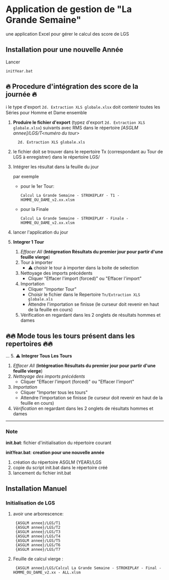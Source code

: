 # Application de gestion de "La Grande Semaine"

une application Excel pour gérer le calcul des score de LGS

## Installation pour une nouvelle Année

Lancer

    initYear.bat

## 🔥 Procedure d'intégration des score de la journée 🔥

ℹ️ le type d'export `2d. Extraction XLS globale.xlsx` doit contenir toutes les Séries pour Homme et Dame ensemble

1. **Produire le fichier d'export** (typez d'export `2d. Extraction XLS globale.xlsx`) suivants avec RMS dans le répertoire
   *[ASGLM annee]/LGS/T<numéro du tour>*

         2d. Extraction XLS globale.xls

2. le fichier doit se trouver dans le repertoire Tx (correspondant au Tour de LGS à enregistrer)
   dans le répertoire LGS/
3. Intégrer les résultat dans la feuille du jour

    par exemple

   - pour le 1er Tour:

         Calcul La Grande Semaine - STROKEPLAY - T1 - HOMME_OU_DAME_v2.xx.xlsm
   - pour la Finale

         Calcul La Grande Semaine - STROKEPLAY - Finale - HOMME_OU_DAME_v2.xx.xlsm

4. lancer l'application du jour
5. **Integrer 1 Tour**

   1. *Effacer All* (**Intégreation Résultats du premier jour pour partir d'une feuille vierge**)
   2. Tour à importer
      - ⚠️ choisir le tour à importer dans la boite de selection
   3. Nettoyage des imports précédents
      - Cliquer "Effacer l'import (forced)" ou "Effacer l'import"
   4. Importation
      - Cliquer "Importer Tour"
      - Choisir le fichier dans le Repertoire `Tn/Extraction XLS globale.xls`
      - Attendre l'importation se finisse (le curseur doit revenir en haut de la feuille en cours)
   5. Vérification en regardant dans les 2 onglets de résultats hommes et dames

## 🔥🔥 Mode tous les tours présent dans les repertoires 🔥🔥

...
5. ⚠️ **Integrer Tous Les Tours**

   1. *Effacer All* (**Intégreation Résultats du premier jour pour partir d'une feuille vierge**)
   2. *Nettoyage des imports précédents*
      - Cliquer "Effacer l'import (forced)" ou "Effacer l'import"
   3. *Importation*
      - Cliquer "Importer tous les tours"
      - Attendre l'importation se finisse (le curseur doit revenir en haut de la feuille en cours)
   4. *Vérification* en regardant dans les 2 onglets de résultats hommes et dames

----------

### Note

**init.bat**:  fichier d'initialisation du répertoire courant

**initYear.bat**: **creation pour une nouvelle année**

1. création du répertoire ASGLM {YEAR}/LGS
2. copie du script init.bat dans le répertoire créé
3. lancement du fichier init.bat

## Installation Manuel

### Initialisation de LGS

1. avoir une arborescence:

        {ASGLM annee}/LGS/T1
        {ASGLM annee}/LGS/T2
        {ASGLM annee}/LGS/T3
        {ASGLM annee}/LGS/T4
        {ASGLM annee}/LGS/T5
        {ASGLM annee}/LGS/T6
        {ASGLM annee}/LGS/T7

2. Feuille de calcul vierge :

        {ASGLM annee}/LGS/Calcul La Grande Semaine - STROKEPLAY - Final - HOMME_OU_DAME_v2.xx - ALL.xlsm
